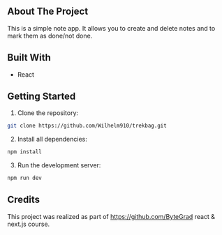 ## About The Project
This is a simple note app. It allows you to create and delete notes and to mark them as done/not done.

## Built With
* React

## Getting Started
1. Clone the repository:
```sh
git clone https://github.com/Wilhelm910/trekbag.git
```
2. Install all dependencies:
 ```sh
npm install
```
3. Run the development server:
 ```sh
npm run dev
 ```


## Credits
This project was realized as part of https://github.com/ByteGrad react & next.js course.
